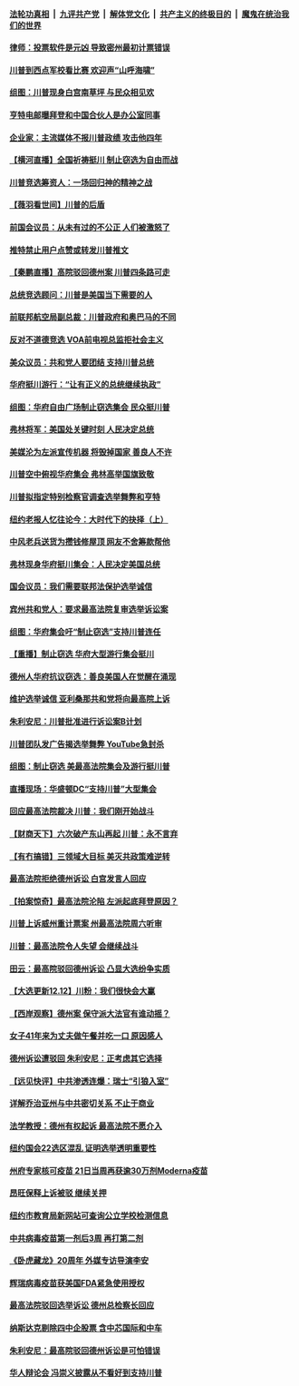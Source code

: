 ####  [法轮功真相](../../../../basic/blob/master/README.md?t=12131102) &nbsp;|&nbsp; [九评共产党](../../../../9ping.md/blob/master/README.md?t=12131102) &nbsp;|&nbsp; [解体党文化](../../../../jtdwh.md/blob/master/README.md?t=12131102)  &nbsp;|&nbsp; [共产主义的终极目的](../../../../gczydzjmd.md/blob/master/README.md?t=12131102) &nbsp;|&nbsp; [魔鬼在统治我们的世界](../../../../mgztzwmdsj.md/blob/master/README.md?t=12131102) 

#### [律师：投票软件是元凶 导致密州最初计票错误](../pages/nsc412/n12616183.md?t=12131102) 

#### [川普到西点军校看比赛 欢迎声“山呼海啸”](../pages/nsc412/n12616255.md?t=12131102) 

#### [组图：川普现身白宫南草坪 与民众相见欢](../pages/nsc412/n12616237.md?t=12131102) 

#### [亨特电邮曝拜登和中国合伙人是办公室同事](../pages/nsc412/n12615793.md?t=12131102) 

#### [企业家：主流媒体不报川普政绩 攻击他四年](../pages/nsc412/n12616105.md?t=12131102) 

#### [【横河直播】全国祈祷挺川 制止窃选为自由而战](../pages/nsc412/n12616173.md?t=12131102) 

#### [川普竞选筹资人：一场回归神的精神之战](../pages/nsc412/n12616139.md?t=12131102) 

#### [【薇羽看世间】川普的后盾](../pages/nsc412/n12615615.md?t=12131102) 

#### [前国会议员：从未有过的不公正 人们被激怒了](../pages/nsc412/n12616007.md?t=12131102) 

#### [推特禁止用户点赞或转发川普推文](../pages/nsc412/n12616022.md?t=12131102) 

#### [【秦鹏直播】高院驳回德州案 川普四条路可走](../pages/nsc412/n12616066.md?t=12131102) 

#### [总统竞选顾问：川普是美国当下需要的人](../pages/nsc412/n12615678.md?t=12131102) 

#### [前联邦航空局副总裁：川普政府和奥巴马的不同](../pages/nsc412/n12615906.md?t=12131102) 

#### [反对不道德竞选 VOA前电视总监拒社会主义](../pages/nsc412/n12615951.md?t=12131102) 

#### [美众议员：共和党人要团结 支持川普总统](../pages/nsc412/n12615905.md?t=12131102) 

#### [华府挺川游行：“让有正义的总统继续执政”](../pages/nsc412/n12615816.md?t=12131102) 

#### [组图：华府自由广场制止窃选集会 民众挺川普](../pages/nsc412/n12615840.md?t=12131102) 

#### [弗林将军：美国处关键时刻 人民决定总统](../pages/nsc412/n12615863.md?t=12131102) 

#### [美媒沦为左派宣传机器 将毁掉国家 善良人不许](../pages/nsc412/n12615769.md?t=12131102) 

#### [川普空中俯视华府集会 弗林高举国旗致敬](../pages/nsc412/n12615718.md?t=12131102) 

#### [川普拟指定特别检察官调查选举舞弊和亨特](../pages/nsc412/n12615822.md?t=12131102) 

#### [纽约老报人忆往论今：大时代下的抉择（上）](../pages/nsc412/n12614291.md?t=12131102) 

#### [中风老兵送货为攒钱修屋顶 网友不舍筹款帮他](../pages/nsc412/n12615208.md?t=12131102) 

#### [弗林现身华府挺川集会：人民决定美国总统](../pages/nsc412/n12615794.md?t=12131102) 

#### [国会议员：我们需要联邦法保护选举诚信](../pages/nsc412/n12615690.md?t=12131102) 

#### [宾州共和党人：要求最高法院复审选举诉讼案](../pages/nsc412/n12615703.md?t=12131102) 

#### [组图：华府集会吁“制止窃选”支持川普连任](../pages/nsc412/n12615689.md?t=12131102) 

#### [【重播】制止窃选 华府大型游行集会挺川](../pages/nsc412/n12606951.md?t=12131102) 

#### [德州人华府抗议窃选：善良美国人在觉醒在涌现](../pages/nsc412/n12615630.md?t=12131102) 

#### [维护选举诚信 亚利桑那共和党将向最高院上诉](../pages/nsc412/n12615637.md?t=12131102) 

#### [朱利安尼：川普批准进行诉讼案B计划](../pages/nsc412/n12615651.md?t=12131102) 

#### [川普团队发广告揭选举舞弊 YouTube急封杀](../pages/nsc412/n12615564.md?t=12131102) 

#### [组图：制止窃选 美最高法院集会及游行挺川普](../pages/nsc412/n12615566.md?t=12131102) 

#### [直播现场：华盛顿DC“支持川普”大型集会](../pages/nsc412/n12615513.md?t=12131102) 

#### [回应最高法院裁决 川普：我们刚开始战斗](../pages/nsc412/n12615441.md?t=12131102) 

#### [【财商天下】六次破产东山再起 川普：永不言弃](../pages/nsc412/n12615447.md?t=12131102) 

#### [【有冇搞错】三领域大目标 美灭共政策难逆转](../pages/nsc412/n12614166.md?t=12131102) 

#### [最高法院拒绝德州诉讼 白宫发言人回应](../pages/nsc412/n12615353.md?t=12131102) 

#### [【拍案惊奇】最高法院沦陷 左派起底拜登原因？](../pages/nsc412/n12614956.md?t=12131102) 

#### [川普上诉威州重计票案 州最高法院周六听审](../pages/nsc412/n12615321.md?t=12131102) 

#### [川普：最高法院令人失望 会继续战斗](../pages/nsc412/n12615265.md?t=12131102) 

#### [田云：最高院驳回德州诉讼 凸显大选纷争实质](../pages/nsc412/n12614967.md?t=12131102) 

#### [【大选更新12.12】川粉：我们很快会大赢](../pages/nsc412/n12615033.md?t=12131102) 

#### [【西岸观察】德州案 保守派大法官有谁动摇？](../pages/nsc412/n12615048.md?t=12131102) 

#### [女子41年来为丈夫做午餐并吃一口 原因感人](../pages/nsc412/n12615049.md?t=12131102) 

#### [德州诉讼遭驳回 朱利安尼：正考虑其它选择](../pages/nsc412/n12614705.md?t=12131102) 

#### [【远见快评】中共渗透连爆：瑞士“引狼入室”](../pages/nsc412/n12614539.md?t=12131102) 

#### [详解乔治亚州与中共密切关系 不止于商业](../pages/nsc412/n12614555.md?t=12131102) 

#### [法学教授：德州有权起诉 最高法院不愿介入](../pages/nsc412/n12614898.md?t=12131102) 

#### [纽约国会22选区混乱 证明选举透明重要性](../pages/nsc412/n12614129.md?t=12131102) 

#### [州府专家核可疫苗  21日当周再获逾30万剂Moderna疫苗](../pages/nsc412/n12614243.md?t=12131102) 

#### [昂旺保释上诉被驳 继续关押](../pages/nsc412/n12614221.md?t=12131102) 

#### [纽约市教育局新网站可查询公立学校检测信息](../pages/nsc412/n12614816.md?t=12131102) 

#### [中共病毒疫苗第一剂后3周 再打第二剂](../pages/nsc412/n12614819.md?t=12131102) 

#### [《卧虎藏龙》20周年 外媒专访导演李安](../pages/nsc412/n12614104.md?t=12131102) 

#### [辉瑞病毒疫苗获美国FDA紧急使用授权](../pages/nsc412/n12614860.md?t=12131102) 

#### [最高法院驳回选举诉讼 德州总检察长回应](../pages/nsc412/n12614590.md?t=12131102) 

#### [纳斯达克剔除四中企股票 含中芯国际和中车](../pages/nsc412/n12614787.md?t=12131102) 

#### [朱利安尼：最高院驳回德州诉讼是可怕错误](../pages/nsc412/n12614220.md?t=12131102) 

#### [华人辩论会 冯崇义披露从不看好到支持川普](../pages/nsc412/n12614446.md?t=12131102) 

